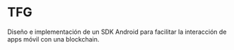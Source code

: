 # TFG
Diseño e implementación de un SDK Android para facilitar la interacción de apps móvil con una blockchain.

